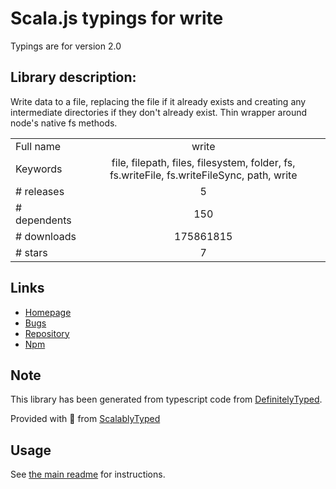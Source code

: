 
# Scala.js typings for write

Typings are for version 2.0

## Library description:
Write data to a file, replacing the file if it already exists and creating any intermediate directories if they don't already exist. Thin wrapper around node's native fs methods.

|                    |                 |
| ------------------ | :-------------: |
| Full name          | write |
| Keywords           | file, filepath, files, filesystem, folder, fs, fs.writeFile, fs.writeFileSync, path, write |
| # releases         | 5 |
| # dependents       | 150 |
| # downloads        | 175861815 |
| # stars            | 7 |

## Links
- [Homepage](https://github.com/jonschlinkert/write)
- [Bugs](https://github.com/jonschlinkert/write/issues)
- [Repository](https://github.com/jonschlinkert/write)
- [Npm](https://www.npmjs.com/package/write)
    


## Note
This library has been generated from typescript code from [DefinitelyTyped](https://definitelytyped.org).

Provided with :purple_heart: from [ScalablyTyped](https://github.com/oyvindberg/ScalablyTyped)

## Usage
See [the main readme](../../readme.md) for instructions.


